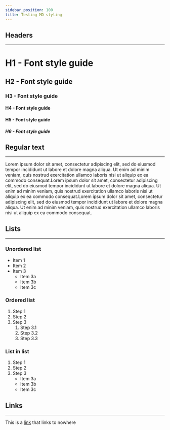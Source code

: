 ```yaml
---
sidebar_position: 100
title: Testing MD styling
---
```


## Headers

---

# H1 - Font style guide

## H2 - Font style guide

### H3 - Font style guide

#### H4 - Font style guide

#### H5 - Font style guide

##### H6 - Font style guide



## Regular text

---

Lorem ipsum dolor sit amet, consectetur adipiscing elit, sed do eiusmod tempor incididunt ut labore et dolore magna aliqua. Ut enim ad minim veniam, quis nostrud exercitation ullamco laboris nisi ut aliquip ex ea commodo consequat.Lorem ipsum dolor sit amet, consectetur adipiscing elit, sed do eiusmod tempor incididunt ut labore et dolore magna aliqua. Ut enim ad minim veniam, quis nostrud exercitation ullamco laboris nisi ut aliquip ex ea commodo consequat.Lorem ipsum dolor sit amet, consectetur adipiscing elit, sed do eiusmod tempor incididunt ut labore et dolore magna aliqua. Ut enim ad minim veniam, quis nostrud exercitation ullamco laboris nisi ut aliquip ex ea commodo consequat.

## Lists

---

### Unordered list

- Item 1
- Item 2
- Item 3
  - Item 3a
  - Item 3b
  - Item 3c

### Ordered list

1. Step 1
2. Step 2
3. Step 3
    1. Step 3.1
    2. Step 3.2
    3. Step 3.3

### List in list

1. Step 1
2. Step 2
3. Step 3
    - Item 3a
    - Item 3b
    - Item 3c

## Links

---

This is a [link](#) that links to nowhere
